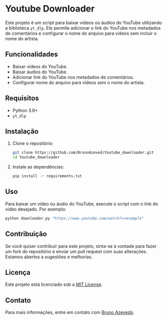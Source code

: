 
# Youtube Downloader

Este projeto é um script para baixar vídeos ou áudios do YouTube utilizando a biblioteca `yt_dlp`. Ele permite adicionar o link do YouTube nos metadados de comentários e configurar o nome do arquivo para vídeos sem incluir o nome do artista.

## Funcionalidades

- Baixar vídeos do YouTube.
- Baixar áudios do YouTube.
- Adicionar link do YouTube nos metadados de comentários.
- Configurar nome do arquivo para vídeos sem o nome do artista.

## Requisitos

- Python 3.6+
- `yt_dlp`

## Instalação

1. Clone o repositório:

   ```bash
   git clone https://github.com/BrunoAzeved/Youtube_downloader.git
   cd Youtube_downloader
   ```

2. Instale as dependências:

   ```bash
   pip install -r requirements.txt
   ```

## Uso

Para baixar um vídeo ou áudio do YouTube, execute o script com o link do vídeo desejado. Por exemplo:

```bash
python downloader.py "https://www.youtube.com/watch?v=example"
```

## Contribuição

Se você quiser contribuir para este projeto, sinta-se à vontade para fazer um fork do repositório e enviar um pull request com suas alterações. Estamos abertos a sugestões e melhorias.

## Licença

Este projeto está licenciado sob a [MIT License](LICENSE).

## Contato

Para mais informações, entre em contato com [Bruno Azevedo](mailto:bruno@example.com).
